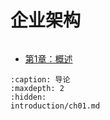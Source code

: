 # 企业架构

```{rubric} 导论
```

* [第1章：概述](introduction/ch01.md)

```{toctree}
:caption: 导论
:maxdepth: 2
:hidden:
introduction/ch01.md
```

```{rubric} 简史
```